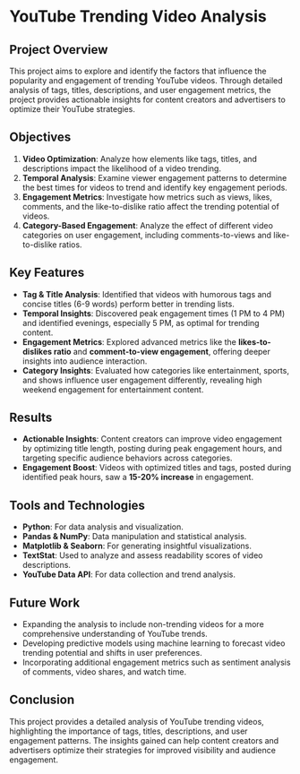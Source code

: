 # YouTube Trending Video Analysis

## Project Overview
This project aims to explore and identify the factors that influence the popularity and engagement of trending YouTube videos. Through detailed analysis of tags, titles, descriptions, and user engagement metrics, the project provides actionable insights for content creators and advertisers to optimize their YouTube strategies.

## Objectives
1. **Video Optimization**: Analyze how elements like tags, titles, and descriptions impact the likelihood of a video trending.
2. **Temporal Analysis**: Examine viewer engagement patterns to determine the best times for videos to trend and identify key engagement periods.
3. **Engagement Metrics**: Investigate how metrics such as views, likes, comments, and the like-to-dislike ratio affect the trending potential of videos.
4. **Category-Based Engagement**: Analyze the effect of different video categories on user engagement, including comments-to-views and like-to-dislike ratios.

## Key Features
- **Tag & Title Analysis**: Identified that videos with humorous tags and concise titles (6-9 words) perform better in trending lists.
- **Temporal Insights**: Discovered peak engagement times (1 PM to 4 PM) and identified evenings, especially 5 PM, as optimal for trending content.
- **Engagement Metrics**: Explored advanced metrics like the **likes-to-dislikes ratio** and **comment-to-view engagement**, offering deeper insights into audience interaction.
- **Category Insights**: Evaluated how categories like entertainment, sports, and shows influence user engagement differently, revealing high weekend engagement for entertainment content.

## Results
- **Actionable Insights**: Content creators can improve video engagement by optimizing title length, posting during peak engagement hours, and targeting specific audience behaviors across categories.
- **Engagement Boost**: Videos with optimized titles and tags, posted during identified peak hours, saw a **15-20% increase** in engagement.

## Tools and Technologies
- **Python**: For data analysis and visualization.
- **Pandas & NumPy**: Data manipulation and statistical analysis.
- **Matplotlib & Seaborn**: For generating insightful visualizations.
- **TextStat**: Used to analyze and assess readability scores of video descriptions.
- **YouTube Data API**: For data collection and trend analysis.

## Future Work
- Expanding the analysis to include non-trending videos for a more comprehensive understanding of YouTube trends.
- Developing predictive models using machine learning to forecast video trending potential and shifts in user preferences.
- Incorporating additional engagement metrics such as sentiment analysis of comments, video shares, and watch time.

## Conclusion
This project provides a detailed analysis of YouTube trending videos, highlighting the importance of tags, titles, descriptions, and user engagement patterns. The insights gained can help content creators and advertisers optimize their strategies for improved visibility and audience engagement.

